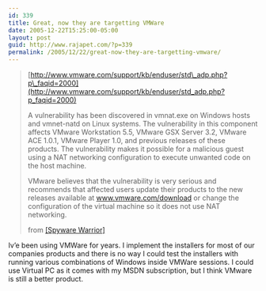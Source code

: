 ```yaml
---
id: 339
title: Great, now they are targetting VMWare
date: 2005-12-22T15:25:00-05:00
layout: post
guid: http://www.rajapet.com/?p=339
permalink: /2005/12/22/great-now-they-are-targetting-vmware/
---
```

> [http://www.vmware.com/support/kb/enduser/std\_adp.php?p\_faqid=2000](http://www.vmware.com/support/kb/enduser/std_adp.php?p_faqid=2000)
> 
> A vulnerability has been discovered in vmnat.exe on Windows hosts and vmnet-natd on Linux systems. The vulnerability in this component affects VMware Workstation 5.5, VMware GSX Server 3.2, VMware ACE 1.0.1, VMware Player 1.0, and previous releases of these products. The vulnerability makes it possible for a malicious guest using a NAT networking configuration to execute unwanted code on the host machine. 
> 
> VMware believes that the vulnerability is very serious and recommends that affected users update their products to the new releases available at www.vmware.com/download or change the configuration of the virtual machine so it does not use NAT networking.
> 
> from [[Spyware Warrior]](http://netrn.net/spywareblog/archives/2005/12/21/vmware-users-update-now/ "VMWare users:  Update now!")

Iv&#8217;e been using VMWare for years. I implement the installers for most of our companies products and there is no way I could test the installers with running various combinations of Windows inside VMWare sessions. I could use Virtual PC as it comes with my MSDN subscription, but I think VMware is still a better product.